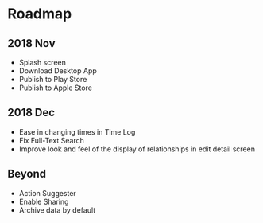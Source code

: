 # Roadmap

## 2018 Nov

- Splash screen
- Download Desktop App
- Publish to Play Store
- Publish to Apple Store

## 2018 Dec

- Ease in changing times in Time Log
- Fix Full-Text Search
- Improve look and feel of the display of relationships in edit detail screen

## Beyond

- Action Suggester
- Enable Sharing
- Archive data by default

